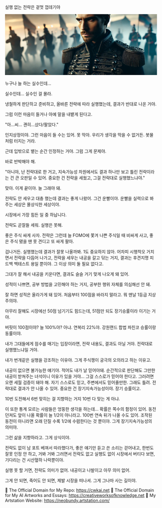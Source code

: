 실행 없는 전략은 겉멋 껍데기야

![img_27.png](..%2Fimages%2Fimg_27.png)

누구나 늘 하는 실수인데... 

실수인데... 실수인 걸 몰라.

냉철하게 판단하고 준비하고, 올바른 전략에 따라 실행했는데, 결과가 반대로 나온 거야.

그럼 이런 마음이 들거나 아예 말을 내뱉게 된다고.

"아...씨... 괜히...샀다/팔았다."

인지상정이야. 그런 마음이 들 수는 있어. 못 막아. 우리가 생각을 막을 수 없거든. 봇물처럼 터지는 거라.

근데 입밖으로 뱉는 순간 인정하는 거야. 그럼 그게 문제야.

바로 반박해야 해.

"아니야, 난 전략대로 한 거고, 지속가능성 차원에서도 결과 하나만 보고 틀린 전략이라는 건 큰 오판일 수 있어. 중요한 건 전략을 세웠고, 그걸 전략대로 실행했느냐야."

맞아. 이게 끝이야. 늘 그래야 돼.

전략도 안 세우고 대충 했는데 결과는 좋게 나왔어. 그건 운빨이야. 운빨을 실력으로 봐주는 세상은 몰상식한 세상이야.

시장에서 가장 힘든 일 중 하납니다.

전략도 곧잘들 세워. 실행은 못해. 

좋은 주식 싸게 사자. 전략은 그런데 늘 FOMO에 쫓겨 나쁜 주식일 때 비싸게 사고, 좋은 주식 됐을 땐 못 견디고 또 싸게 팔아.

겁나거든. 실행했는데 결과가 잘못 나올까봐. 1도 중요하지 않아. 어차피 시행착오 거치면서 전략을 다듬어 나가고, 전략을 세우는 내공을 갈고 닦는 거지, 결과는 후견지명 피드백 백테스트 용일 뿐이야. 그 이상 의미 둘 필요 없다고.

그대가 잘 해서 내공을 키운다면, 결과도 슬슬 거기 맞게 나오게 돼 있어.

성적이 나쁘면, 공부 방법을 고민해야 하는 거지, 공부한 행위 자체를 의심해선 안 돼. 

잘 하면 성적은 올라가게 돼 있어. 처음부터 100점을 바라지 말라고. 뭐 맨날 1등급 지상주의야.

아무리 잘해도 시장에선 50점 넘기기도 힘드는데, 51점만 되도 장기승률이라 이기는 거야.

버핏이 100점이야? 늘 100%야? 아냐. 연복리 22%야. 강원랜드 합법 파친코 승률이랑 동률이야.

내가 그대들에게 점수를 매기는 입장이라면, 전략 내용도, 결과도 아닐 거야. 전략대로 실행했느냐일 거야.

내가 번개같은 실행을 강조하는 이유야. 그게 주식쟁이 궁극의 오의라고 하는 이유고.

내공이 없으면 불가능한 얘기야. 적어도 내가 날 믿어야돼. 순간적으로 판단해도 그만한 내공이 받쳐주는 녀석이니 이유가 있을 거야... 그걸 스스로가 믿어야 한다고. 그러려면 오랜 세월 검증이 돼야 해. 자기 스스로도 믿고, 주변에서도 믿어줄만한. 그래도 틀려. 전략대로 결과가 안 나올 수 있어. 중요한 건 장기지속가능성이야. 장기 승률이고. 

10번 도전해서 6번 맞히는 걸 지향하는 거지 10번 다 맞는 게 아냐.

이 또한 통계 모르는 사람들은 엉뚱한 생각을 하는데... 확률은 쪽수의 함정이 있어. 동전 던져도 앞이 나올 확률이 늘 1/2이 아니라고. 100번 연속 뒤가 나올 수도 있어. 조작된 동전이 아니라면 오래 던질 수록 1/2에 수렴한다는 것 뿐이야. 그게 장기지속가능성의 의미야.

그런 삶을 지향하라고. 그게 상식이야.

전략도 없이 남 포트 베껴서 따라했다가, 좋은 얘기만 듣고 쓴 소리는 걷어내고, 한번도 잘못 인정 안 하고, 거봐 거봐 그러면서 전략도 없고 실행도 없이 시장에서 버티다 보면, 기다리는 건 시산혈하 나락뿐이야.

실행 못 할 거면, 전략도 의미가 없어. 내공이고 나발이고 아무 의미 없어.

그게 안 되면, 죽어도 안 되면, 제발 시장을 떠나셔. 그게 그나마 사는 길이야.


🔗 The Official Domain for My Repo: https://cwkai.net
🔗 The Official Domain for My AI Artworks and Essays: https://creativeworksofknowledge.net
🔗 My Artstation Website: https://neobundy.artstation.com/